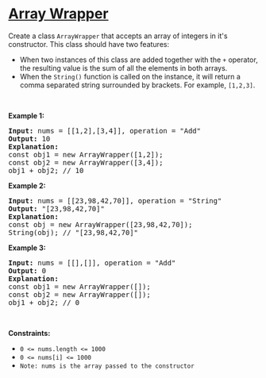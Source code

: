 # [Array Wrapper](https://leetcode.com/problems/array-wrapper/)
<p>Create a class&nbsp;<code>ArrayWrapper</code> that accepts&nbsp;an array of integers in it's constructor. This class should have two features:</p>

<ul>
	<li>When two instances of this class are added together with the&nbsp;<code>+</code>&nbsp;operator, the resulting value is the sum of all the elements in&nbsp;both arrays.</li>
	<li>When the&nbsp;<code>String()</code>&nbsp;function is called on the instance, it will return a comma separated string surrounded by brackets. For example, <code>[1,2,3]</code>.</li>
</ul>

<p>&nbsp;</p>
<p><strong class="example">Example 1:</strong></p>

<pre><strong>Input:</strong> nums = [[1,2],[3,4]], operation = "Add"
<strong>Output:</strong> 10
<strong>Explanation:</strong>
const obj1 = new ArrayWrapper([1,2]);
const obj2 = new ArrayWrapper([3,4]);
obj1 + obj2; // 10
</pre>

<p><strong class="example">Example 2:</strong></p>

<pre><strong>Input:</strong> nums = [[23,98,42,70]], operation = "String"
<strong>Output:</strong> "[23,98,42,70]"
<strong>Explanation:</strong>
const obj = new ArrayWrapper([23,98,42,70]);
String(obj); // "[23,98,42,70]"
</pre>

<p><strong class="example">Example 3:</strong></p>

<pre><strong>Input:</strong> nums = [[],[]], operation = "Add"
<strong>Output:</strong> 0
<strong>Explanation:</strong>
const obj1 = new ArrayWrapper([]);
const obj2 = new ArrayWrapper([]);
obj1 + obj2; // 0
</pre>

<p>&nbsp;</p>
<p><strong>Constraints:</strong></p>

<ul>
	<li><code>0 &lt;= nums.length &lt;= 1000</code></li>
	<li><code>0 &lt;= nums[i]&nbsp;&lt;= 1000</code></li>
	<li><code>Note: nums is the array passed to the constructor</code></li>
</ul>
